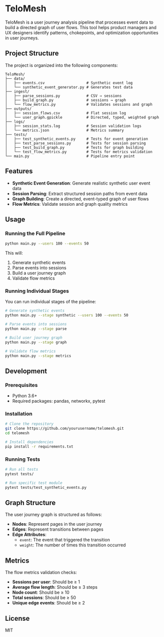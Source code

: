 # TeloMesh

TeloMesh is a user journey analysis pipeline that processes event data to build a directed graph of user flows. This tool helps product managers and UX designers identify patterns, chokepoints, and optimization opportunities in user journeys.

## Project Structure

The project is organized into the following components:

```
TeloMesh/
├── data/
│   ├── events.csv                   # Synthetic event log
│   └── synthetic_event_generator.py # Generates test data
├── ingest/
│   ├── parse_sessions.py            # CSV → sessions
│   ├── build_graph.py               # sessions → graph
│   └── flow_metrics.py              # Validates sessions and graph
├── outputs/
│   ├── session_flows.csv            # Flat session log
│   └── user_graph.gpickle           # Directed, typed, weighted graph
├── logs/
│   ├── session_stats.log            # Session validation logs
│   └── metrics.json                 # Metrics summary
├── tests/
│   ├── test_synthetic_events.py     # Tests for event generation
│   ├── test_parse_sessions.py       # Tests for session parsing
│   ├── test_build_graph.py          # Tests for graph building
│   └── test_flow_metrics.py         # Tests for metrics validation
└── main.py                          # Pipeline entry point
```

## Features

- **Synthetic Event Generation**: Generate realistic synthetic user event data
- **Session Parsing**: Extract structured session paths from event data
- **Graph Building**: Create a directed, event-typed graph of user flows
- **Flow Metrics**: Validate session and graph quality metrics

## Usage

### Running the Full Pipeline

```bash
python main.py --users 100 --events 50
```

This will:
1. Generate synthetic events
2. Parse events into sessions
3. Build a user journey graph
4. Validate flow metrics

### Running Individual Stages

You can run individual stages of the pipeline:

```bash
# Generate synthetic events
python main.py --stage synthetic --users 100 --events 50

# Parse events into sessions
python main.py --stage parse

# Build user journey graph
python main.py --stage graph

# Validate flow metrics
python main.py --stage metrics
```

## Development

### Prerequisites

- Python 3.6+
- Required packages: pandas, networkx, pytest

### Installation

```bash
# Clone the repository
git clone https://github.com/yourusername/telomesh.git
cd telomesh

# Install dependencies
pip install -r requirements.txt
```

### Running Tests

```bash
# Run all tests
pytest tests/

# Run specific test module
pytest tests/test_synthetic_events.py
```

## Graph Structure

The user journey graph is structured as follows:

- **Nodes**: Represent pages in the user journey
- **Edges**: Represent transitions between pages
- **Edge Attributes**:
  - `event`: The event that triggered the transition
  - `weight`: The number of times this transition occurred

## Metrics

The flow metrics validation checks:

- **Sessions per user**: Should be ≥ 1
- **Average flow length**: Should be ≥ 3 steps
- **Node count**: Should be ≥ 10
- **Total sessions**: Should be ≥ 50
- **Unique edge events**: Should be ≥ 2

## License

MIT 